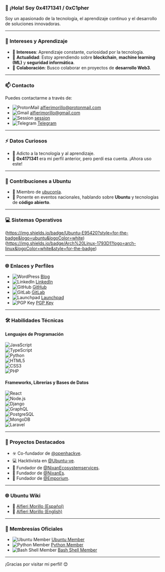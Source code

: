 ### 👋 ¡Hola! Soy **0x4171341** / **0xC1pher**  
Soy un apasionado de la tecnología, el aprendizaje continuo y el desarrollo de soluciones innovadoras.  

---

### 🌱 **Intereses y Aprendizaje**  
- 👀 **Intereses**: Aprendizaje constante, curiosidad por la tecnología.  
- 🌱 **Actualidad**: Estoy aprendiendo sobre **blockchain**, **machine learning (ML)** y **seguridad informática**.  
- 💞️ **Colaboración**: Busco colaborar en proyectos de **desarrollo Web3**.  

---

### 📫 **Contacto**  
Puedes contactarme a través de:  
- ![ProtonMail](https://img.shields.io/badge/ProtonMail-8B89CC?style=for-the-badge&logo=protonmail&logoColor=white) [alfierimorillo@protonmail.com](mailto:alfierimorillo@protonmail.com)  
- ![Gmail](https://img.shields.io/badge/Gmail-D14836?style=for-the-badge&logo=gmail&logoColor=white) [alfierimorillo@gmail.com](mailto:alfierimorillo@gmail.com)  
- ![Session](https://img.shields.io/badge/Session-000000?style=for-the-badge&logo=session&logoColor=white) [session](05c1776a69e1f9b5991cd2b0752d46f95587d694150da4a42d319f0027185d9445)  
- ![Telegram](https://img.shields.io/badge/Telegram-2CA5E0?style=for-the-badge&logo=telegram&logoColor=white) [Telegram](https://t.me/Ox4171341)  

---

### ⚡ **Datos Curiosos**  
- 🤖 Adicto a la tecnología y al aprendizaje.  
- 🤡 **0x4171341** era mi perfil anterior, pero perdí esa cuenta. ¡Ahora uso este!  

---

### 🌟 **Contribuciones a Ubuntu**  
- 🐧 Miembro de [ubuconla](https://launchpad.net/~ubuconla).  
- 🎤 Ponente en eventos nacionales, hablando sobre **Ubuntu** y tecnologías de **código abierto**.  

---

### 💻 **Sistemas Operativos**  
(https://img.shields.io/badge/Ubuntu-E95420?style=for-the-badge&logo=ubuntu&logoColor=white)  
(https://img.shields.io/badge/Arch%20Linux-1793D1?logo=arch-linux&logoColor=white&style=for-the-badge)  

---

### 🌐 **Enlaces y Perfiles**  
- ![WordPress](https://img.shields.io/badge/WordPress-%23117AC9.svg?style=for-the-badge&logo=WordPress&logoColor=white) [Blog](https://cyberthrone.wordpress.com)  
- ![LinkedIn](https://img.shields.io/badge/LinkedIn-0077B5?style=for-the-badge&logo=linkedin&logoColor=white) [LinkedIn](https://www.linkedin.com/in/alfierimorillo/)  
- ![GitHub](https://img.shields.io/badge/github-%23121011.svg?style=for-the-badge&logo=github&logoColor=white) [GitHub](https://github.com/0xC1pher)  
- ![GitLab](https://img.shields.io/badge/gitlab-%23181717.svg?style=for-the-badge&logo=gitlab&logoColor=white) [GitLab](https://gitlab.com/0x4171341)  
- ![Launchpad](https://img.shields.io/badge/Launchpad-F4B728?style=for-the-badge&logo=launchpad&logoColor=white) [Launchpad](https://launchpad.net/~alfierimorillo)  
- ![PGP Key](https://img.shields.io/badge/PGP%20Key-0077B6?style=for-the-badge&logo=openpgp&logoColor=white) [PGP Key](https://keyserver.ubuntu.com/pks/lookup?fingerprint=on&op=index&search=0xE5F005A1889B2023B3A43B20DF6CB5768C239A3D)  

---

### 🛠️ **Habilidades Técnicas**  

#### **Lenguajes de Programación**  
![JavaScript](https://img.shields.io/badge/JavaScript-323330?style=for-the-badge&logo=javascript&logoColor=F7DF1E)  
![TypeScript](https://img.shields.io/badge/TypeScript-007ACC?style=for-the-badge&logo=typescript&logoColor=white)  
![Python](https://img.shields.io/badge/Python-FFD43B?style=for-the-badge&logo=python&logoColor=darkgreen)  
![HTML5](https://img.shields.io/badge/HTML5-E34F26?style=for-the-badge&logo=html5&logoColor=white)  
![CSS3](https://img.shields.io/badge/CSS3-1572B6?style=for-the-badge&logo=css3&logoColor=white)  
![PHP](https://img.shields.io/badge/php-%23777BB4.svg?style=for-the-badge&logo=php&logoColor=white)  

#### **Frameworks, Librerías y Bases de Datos**  
![React](https://img.shields.io/badge/React-20232A?style=for-the-badge&logo=react&logoColor=61DAFB)  
![Node.js](https://img.shields.io/badge/Node.js-339933?style=for-the-badge&logo=nodedotjs&logoColor=white)  
![Django](https://img.shields.io/badge/Django-092E20?style=for-the-badge&logo=django&logoColor=green)  
![GraphQL](https://img.shields.io/badge/GraphQl-E10098?style=for-the-badge&logo=graphql&logoColor=white)  
![PostgreSQL](https://img.shields.io/badge/PostgreSQL-316192?style=for-the-badge&logo=postgresql&logoColor=white)  
![MongoDB](https://img.shields.io/badge/mongodb-%234ea94b.svg?style=for-the-badge&logo=mongodb&logoColor=white)  
![Laravel](https://img.shields.io/badge/laravel-%23FF2D20.svg?style=for-the-badge&logo=laravel&logoColor=white)  

---

### 🚀 **Proyectos Destacados**  
- ☣️ Co-fundador de [@openhackve](https://github.com/openhackve).  
- 💻 Hacktivista en [@Ubuntu-ve](https://github.com/Ubuntu-ve).  
- 💬 Fundador de [@NixanEcosystemservices](https://github.com/NixanEcosystemservices).  
- 💬 Fundador de [@NixanEs](https://github.com/NixanEs).  
- 💬 Fundador de [@Emporium](https://github.com/EmporiumES).  

---

### 🌐 **Ubuntu Wiki**  
- 🐧 [Alfieri Morillo (Español)](https://wiki.ubuntu.com/Alfieri%20Morillo)  
- 🐧 [Alfieri Morillo (English)](https://wiki.ubuntu.com/Alfieri%20Morillo%20En)  

---

### 🏅 **Membresías Oficiales**  
- ![Ubuntu Member](https://img.shields.io/badge/Ubuntu%20Member-E95420?style=for-the-badge&logo=ubuntu&logoColor=white) [Ubuntu Member](https://launchpad.net/~ubuntumembers)  
- ![Python Member](https://img.shields.io/badge/Python%20Member-3776AB?style=for-the-badge&logo=python&logoColor=white) [Python Member](https://launchpad.net/~python)  
- ![Bash Shell Member](https://img.shields.io/badge/Bash%20Shell%20Member-4EAA25?style=for-the-badge&logo=gnu-bash&logoColor=white) [Bash Shell Member](https://launchpad.net/~bash-shell)  

---

¡Gracias por visitar mi perfil! 😊  
